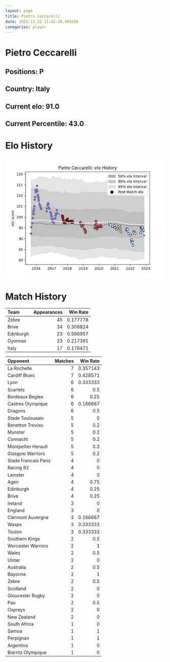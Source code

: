 ```yaml
---  
layout: page  
title: Pietro Ceccarelli  
date: 2022-11-22 11:42:10.993100  
categories: player  
---
```

# Pietro Ceccarelli

## Positions: P

## Country: Italy

## Current elo: 91.0

## Current Percentile: 43.0

# Elo History


![elo history](history_PietroCeccarelli.png)
# Match History


| Team      |   Appearances |   Win Rate |
|:----------|--------------:|-----------:|
| Zebre     |            45 |   0.177778 |
| Brive     |            34 |   0.308824 |
| Edinburgh |            23 |   0.586957 |
| Oyonnax   |            23 |   0.217391 |
| Italy     |            17 |   0.176471 |

| Opponent             |   Matches |   Win Rate |
|:---------------------|----------:|-----------:|
| La Rochelle          |         7 |   0.357143 |
| Cardiff Blues        |         7 |   0.428571 |
| Lyon                 |         6 |   0.333333 |
| Scarlets             |         6 |   0.5      |
| Bordeaux Begles      |         6 |   0.25     |
| Castres Olympique    |         6 |   0.166667 |
| Dragons              |         6 |   0.5      |
| Stade Toulousain     |         5 |   0        |
| Benetton Treviso     |         5 |   0.2      |
| Munster              |         5 |   0.2      |
| Connacht             |         5 |   0.2      |
| Montpellier Herault  |         5 |   0.3      |
| Glasgow Warriors     |         5 |   0.2      |
| Stade Francais Paris |         4 |   0        |
| Racing 92            |         4 |   0        |
| Leinster             |         4 |   0        |
| Agen                 |         4 |   0.75     |
| Edinburgh            |         4 |   0.25     |
| Brive                |         4 |   0.25     |
| Ireland              |         3 |   0        |
| England              |         3 |   0        |
| Clermont Auvergne    |         3 |   0.166667 |
| Wasps                |         3 |   0.333333 |
| Toulon               |         3 |   0.333333 |
| Southern Kings       |         2 |   0.5      |
| Worcester Warriors   |         2 |   1        |
| Wales                |         2 |   0.5      |
| Ulster               |         2 |   0        |
| Australia            |         2 |   0.5      |
| Bayonne              |         2 |   1        |
| Zebre                |         2 |   0.5      |
| Scotland             |         2 |   0        |
| Gloucester Rugby     |         2 |   0        |
| Pau                  |         2 |   0.5      |
| Ospreys              |         2 |   0        |
| New Zealand          |         2 |   0        |
| South Africa         |         1 |   0        |
| Samoa                |         1 |   1        |
| Perpignan            |         1 |   1        |
| Argentina            |         1 |   0        |
| Biarritz Olympique   |         1 |   0        |